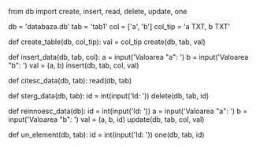 
from db import create, insert, read, delete, update, one

db = 'databaza.db'
tab = 'tab1'
col = ['a', 'b']
col_tip = 'a TXT, b TXT'

def create_table(db, col_tip):
  val = col_tip
  create(db, tab, val)
    
def insert_data(db, tab, col):
  a = input('Valoarea "a": ')
  b = input('Valoarea "b": ')
  val = (a, b)
  insert(db, tab, col, val)
  
def citesc_data(db, tab):
  read(db, tab)
    
def sterg_data(db, tab):
  id = int(input('Id: '))
  delete(db, tab, id)
    
def reinnoesc_data(db):
  id = int(input('Id: '))
  a = input('Valoarea "a": ')
  b = input('Valoarea "b": ')
  val = (a, b, id)
  update(db, tab, col, val)
  
def un_element(db, tab):
  id = int(input('Id: '))
  one(db, tab, id)
